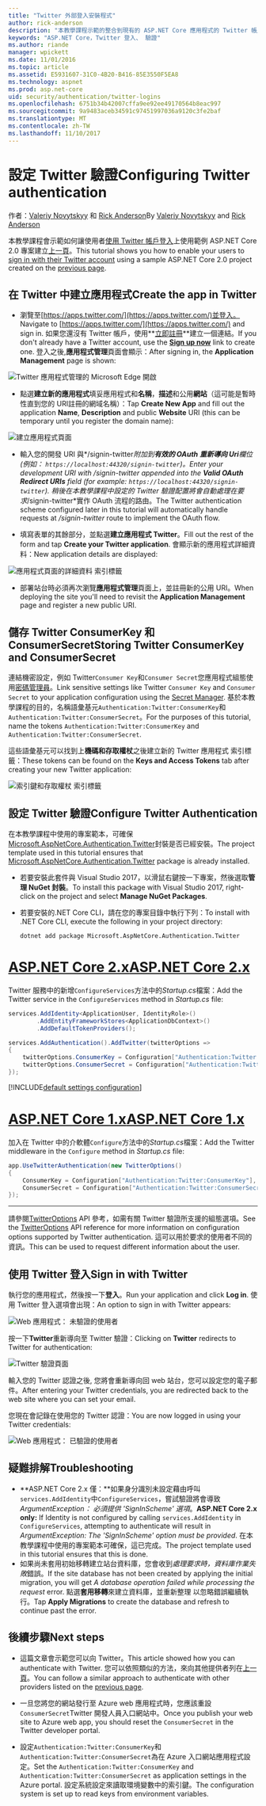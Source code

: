 ```yaml
---
title: "Twitter 外部登入安裝程式"
author: rick-anderson
description: "本教學課程示範的整合到現有的 ASP.NET Core 應用程式的 Twitter 帳戶使用者驗證。"
keywords: "ASP.NET Core，Twitter 登入、 驗證"
ms.author: riande
manager: wpickett
ms.date: 11/01/2016
ms.topic: article
ms.assetid: E5931607-31C0-4B20-B416-85E3550F5EA8
ms.technology: aspnet
ms.prod: asp.net-core
uid: security/authentication/twitter-logins
ms.openlocfilehash: 6751b34b42007cffa9ee92ee49170564b8eac997
ms.sourcegitcommit: 9a9483aceb34591c97451997036a9120c3fe2baf
ms.translationtype: MT
ms.contentlocale: zh-TW
ms.lasthandoff: 11/10/2017
---
```

# <a name="configuring-twitter-authentication"></a><span data-ttu-id="a9e41-104">設定 Twitter 驗證</span><span class="sxs-lookup"><span data-stu-id="a9e41-104">Configuring Twitter authentication</span></span>

<span data-ttu-id="a9e41-105">作者：[Valeriy Novytskyy](https://github.com/01binary) 和 [Rick Anderson](https://twitter.com/RickAndMSFT)</span><span class="sxs-lookup"><span data-stu-id="a9e41-105">By [Valeriy Novytskyy](https://github.com/01binary) and [Rick Anderson](https://twitter.com/RickAndMSFT)</span></span>

<span data-ttu-id="a9e41-106">本教學課程會示範如何讓使用者[使用 Twitter 帳戶登入](https://dev.twitter.com/web/sign-in/desktop-browser)上使用範例 ASP.NET Core 2.0 專案建立[上一頁](index.md)。</span><span class="sxs-lookup"><span data-stu-id="a9e41-106">This tutorial shows you how to enable your users to [sign in with their Twitter account](https://dev.twitter.com/web/sign-in/desktop-browser) using a sample ASP.NET Core 2.0 project created on the [previous page](index.md).</span></span>

## <a name="create-the-app-in-twitter"></a><span data-ttu-id="a9e41-107">在 Twitter 中建立應用程式</span><span class="sxs-lookup"><span data-stu-id="a9e41-107">Create the app in Twitter</span></span>

* <span data-ttu-id="a9e41-108">瀏覽至[https://apps.twitter.com/](https://apps.twitter.com/)並登入。</span><span class="sxs-lookup"><span data-stu-id="a9e41-108">Navigate to [https://apps.twitter.com/](https://apps.twitter.com/) and sign in.</span></span> <span data-ttu-id="a9e41-109">如果您還沒有 Twitter 帳戶，使用**[立即註冊](https://twitter.com/signup)**建立一個連結。</span><span class="sxs-lookup"><span data-stu-id="a9e41-109">If you don't already have a Twitter account, use the **[Sign up now](https://twitter.com/signup)** link to create one.</span></span> <span data-ttu-id="a9e41-110">登入之後,**應用程式管理**頁面會顯示：</span><span class="sxs-lookup"><span data-stu-id="a9e41-110">After signing in, the **Application Management** page is shown:</span></span>

![Twitter 應用程式管理的 Microsoft Edge 開啟](index/_static/TwitterAppManage.png)

* <span data-ttu-id="a9e41-112">點選**建立新的應用程式**填妥應用程式和**名稱**，**描述**和公用**網站**（這可能是暫時性直到您的 URI註冊的網域名稱）：</span><span class="sxs-lookup"><span data-stu-id="a9e41-112">Tap **Create New App** and fill out the application **Name**, **Description** and public **Website** URI (this can be temporary until you register the domain name):</span></span>

![建立應用程式頁面](index/_static/TwitterCreate.png)

* <span data-ttu-id="a9e41-114">輸入您的開發 URI 與*/signin-twitter*附加到**有效的 OAuth 重新導向 Uri**欄位 (例如： `https://localhost:44320/signin-twitter`)。</span><span class="sxs-lookup"><span data-stu-id="a9e41-114">Enter your development URI with */signin-twitter* appended into the **Valid OAuth Redirect URIs** field (for example: `https://localhost:44320/signin-twitter`).</span></span> <span data-ttu-id="a9e41-115">稍後在本教學課程中設定的 Twitter 驗證配置將會自動處理在要求*/signin-twitter*實作 OAuth 流程的路由。</span><span class="sxs-lookup"><span data-stu-id="a9e41-115">The Twitter authentication scheme configured later in this tutorial will automatically handle requests at */signin-twitter* route to implement the OAuth flow.</span></span>

* <span data-ttu-id="a9e41-116">填寫表單的其餘部分，並點選**建立應用程式 Twitter**。</span><span class="sxs-lookup"><span data-stu-id="a9e41-116">Fill out the rest of the form and tap **Create your Twitter application**.</span></span> <span data-ttu-id="a9e41-117">會顯示新的應用程式詳細資料：</span><span class="sxs-lookup"><span data-stu-id="a9e41-117">New application details are displayed:</span></span>

![應用程式頁面的詳細資料 索引標籤](index/_static/TwitterAppDetails.png)

* <span data-ttu-id="a9e41-119">部署站台時必須再次瀏覽**應用程式管理**頁面上，並註冊新的公用 URI。</span><span class="sxs-lookup"><span data-stu-id="a9e41-119">When deploying the site you'll need to revisit the **Application Management** page and register a new public URI.</span></span>

## <a name="storing-twitter-consumerkey-and-consumersecret"></a><span data-ttu-id="a9e41-120">儲存 Twitter ConsumerKey 和 ConsumerSecret</span><span class="sxs-lookup"><span data-stu-id="a9e41-120">Storing Twitter ConsumerKey and ConsumerSecret</span></span>

<span data-ttu-id="a9e41-121">連結機密設定，例如 Twitter`Consumer Key`和`Consumer Secret`您應用程式組態使用[密碼管理員](../../app-secrets.md)。</span><span class="sxs-lookup"><span data-stu-id="a9e41-121">Link sensitive settings like Twitter `Consumer Key` and `Consumer Secret` to your application configuration using the [Secret Manager](../../app-secrets.md).</span></span> <span data-ttu-id="a9e41-122">基於本教學課程的目的，名稱語彙基元`Authentication:Twitter:ConsumerKey`和`Authentication:Twitter:ConsumerSecret`。</span><span class="sxs-lookup"><span data-stu-id="a9e41-122">For the purposes of this tutorial, name the tokens `Authentication:Twitter:ConsumerKey` and `Authentication:Twitter:ConsumerSecret`.</span></span>

<span data-ttu-id="a9e41-123">這些語彙基元可以找到上**機碼和存取權杖**之後建立新的 Twitter 應用程式 索引標籤：</span><span class="sxs-lookup"><span data-stu-id="a9e41-123">These tokens can be found on the **Keys and Access Tokens** tab after creating your new Twitter application:</span></span>

![索引鍵和存取權杖 索引標籤](index/_static/TwitterKeys.png)

## <a name="configure-twitter-authentication"></a><span data-ttu-id="a9e41-125">設定 Twitter 驗證</span><span class="sxs-lookup"><span data-stu-id="a9e41-125">Configure Twitter Authentication</span></span>

<span data-ttu-id="a9e41-126">在本教學課程中使用的專案範本，可確保[Microsoft.AspNetCore.Authentication.Twitter](https://www.nuget.org/packages/Microsoft.AspNetCore.Authentication.Twitter)封裝是否已經安裝。</span><span class="sxs-lookup"><span data-stu-id="a9e41-126">The project template used in this tutorial ensures that [Microsoft.AspNetCore.Authentication.Twitter](https://www.nuget.org/packages/Microsoft.AspNetCore.Authentication.Twitter) package is already installed.</span></span>

* <span data-ttu-id="a9e41-127">若要安裝此套件與 Visual Studio 2017，以滑鼠右鍵按一下專案，然後選取**管理 NuGet 封裝**。</span><span class="sxs-lookup"><span data-stu-id="a9e41-127">To install this package with Visual Studio 2017, right-click on the project and select **Manage NuGet Packages**.</span></span>
* <span data-ttu-id="a9e41-128">若要安裝的.NET Core CLI，請在您的專案目錄中執行下列：</span><span class="sxs-lookup"><span data-stu-id="a9e41-128">To install with .NET Core CLI, execute the following in your project directory:</span></span>

   `dotnet add package Microsoft.AspNetCore.Authentication.Twitter`

# <a name="aspnet-core-2xtabaspnetcore2x"></a>[<span data-ttu-id="a9e41-129">ASP.NET Core 2.x</span><span class="sxs-lookup"><span data-stu-id="a9e41-129">ASP.NET Core 2.x</span></span>](#tab/aspnetcore2x)

<span data-ttu-id="a9e41-130">Twitter 服務中的新增`ConfigureServices`方法中的*Startup.cs*檔案：</span><span class="sxs-lookup"><span data-stu-id="a9e41-130">Add the Twitter service in the `ConfigureServices` method in *Startup.cs* file:</span></span>

```csharp
services.AddIdentity<ApplicationUser, IdentityRole>()
        .AddEntityFrameworkStores<ApplicationDbContext>()
        .AddDefaultTokenProviders();

services.AddAuthentication().AddTwitter(twitterOptions =>
{
    twitterOptions.ConsumerKey = Configuration["Authentication:Twitter:ConsumerKey"];
    twitterOptions.ConsumerSecret = Configuration["Authentication:Twitter:ConsumerSecret"];
});
```

[!INCLUDE[default settings configuration](includes/default-settings.md)]

# <a name="aspnet-core-1xtabaspnetcore1x"></a>[<span data-ttu-id="a9e41-131">ASP.NET Core 1.x</span><span class="sxs-lookup"><span data-stu-id="a9e41-131">ASP.NET Core 1.x</span></span>](#tab/aspnetcore1x)

<span data-ttu-id="a9e41-132">加入在 Twitter 中的介軟體`Configure`方法中的*Startup.cs*檔案：</span><span class="sxs-lookup"><span data-stu-id="a9e41-132">Add the Twitter middleware in the `Configure` method in *Startup.cs* file:</span></span>

```csharp
app.UseTwitterAuthentication(new TwitterOptions()
{
    ConsumerKey = Configuration["Authentication:Twitter:ConsumerKey"],
    ConsumerSecret = Configuration["Authentication:Twitter:ConsumerSecret"]
});
```

---

<span data-ttu-id="a9e41-133">請參閱[TwitterOptions](https://docs.microsoft.com/aspnet/core/api/microsoft.aspnetcore.builder.twitteroptions) API 參考，如需有關 Twitter 驗證所支援的組態選項。</span><span class="sxs-lookup"><span data-stu-id="a9e41-133">See the [TwitterOptions](https://docs.microsoft.com/aspnet/core/api/microsoft.aspnetcore.builder.twitteroptions) API reference for more information on configuration options supported by Twitter authentication.</span></span> <span data-ttu-id="a9e41-134">這可以用於要求的使用者不同的資訊。</span><span class="sxs-lookup"><span data-stu-id="a9e41-134">This can be used to request different information about the user.</span></span>

## <a name="sign-in-with-twitter"></a><span data-ttu-id="a9e41-135">使用 Twitter 登入</span><span class="sxs-lookup"><span data-stu-id="a9e41-135">Sign in with Twitter</span></span>

<span data-ttu-id="a9e41-136">執行您的應用程式，然後按一下**登入**。</span><span class="sxs-lookup"><span data-stu-id="a9e41-136">Run your application and click **Log in**.</span></span> <span data-ttu-id="a9e41-137">使用 Twitter 登入選項會出現：</span><span class="sxs-lookup"><span data-stu-id="a9e41-137">An option to sign in with Twitter appears:</span></span>

![Web 應用程式： 未驗證的使用者](index/_static/DoneTwitter.png)

<span data-ttu-id="a9e41-139">按一下**Twitter**重新導向至 Twitter 驗證：</span><span class="sxs-lookup"><span data-stu-id="a9e41-139">Clicking on **Twitter** redirects to Twitter for authentication:</span></span>

![Twitter 驗證頁面](index/_static/TwitterLogin.png)

<span data-ttu-id="a9e41-141">輸入您的 Twitter 認證之後, 您將會重新導向回 web 站台，您可以設定您的電子郵件。</span><span class="sxs-lookup"><span data-stu-id="a9e41-141">After entering your Twitter credentials, you are redirected back to the web site where you can set your email.</span></span>

<span data-ttu-id="a9e41-142">您現在會記錄在使用您的 Twitter 認證：</span><span class="sxs-lookup"><span data-stu-id="a9e41-142">You are now logged in using your Twitter credentials:</span></span>

![Web 應用程式： 已驗證的使用者](index/_static/Done.png)

## <a name="troubleshooting"></a><span data-ttu-id="a9e41-144">疑難排解</span><span class="sxs-lookup"><span data-stu-id="a9e41-144">Troubleshooting</span></span>

* <span data-ttu-id="a9e41-145">**ASP.NET Core 2.x 僅：**如果身分識別未設定藉由呼叫`services.AddIdentity`中`ConfigureServices`，嘗試驗證將會導致*ArgumentException： 必須提供 'SignInScheme' 選項*。</span><span class="sxs-lookup"><span data-stu-id="a9e41-145">**ASP.NET Core 2.x only:** If Identity is not configured by calling `services.AddIdentity` in `ConfigureServices`, attempting to authenticate will result in *ArgumentException: The 'SignInScheme' option must be provided*.</span></span> <span data-ttu-id="a9e41-146">在本教學課程中使用的專案範本可確保，這已完成。</span><span class="sxs-lookup"><span data-stu-id="a9e41-146">The project template used in this tutorial ensures that this is done.</span></span>
* <span data-ttu-id="a9e41-147">如果尚未套用初始移轉建立站台資料庫，您會收到*處理要求時，資料庫作業失敗*錯誤。</span><span class="sxs-lookup"><span data-stu-id="a9e41-147">If the site database has not been created by applying the initial migration, you will get *A database operation failed while processing the request* error.</span></span> <span data-ttu-id="a9e41-148">點選**套用移轉**來建立資料庫，並重新整理 以忽略錯誤繼續執行。</span><span class="sxs-lookup"><span data-stu-id="a9e41-148">Tap **Apply Migrations** to create the database and refresh to continue past the error.</span></span>

## <a name="next-steps"></a><span data-ttu-id="a9e41-149">後續步驟</span><span class="sxs-lookup"><span data-stu-id="a9e41-149">Next steps</span></span>

* <span data-ttu-id="a9e41-150">這篇文章會示範您可以向 Twitter。</span><span class="sxs-lookup"><span data-stu-id="a9e41-150">This article showed how you can authenticate with Twitter.</span></span> <span data-ttu-id="a9e41-151">您可以依照類似的方法，來向其他提供者列在[上一頁](index.md)。</span><span class="sxs-lookup"><span data-stu-id="a9e41-151">You can follow a similar approach to authenticate with other providers listed on the [previous page](index.md).</span></span>

* <span data-ttu-id="a9e41-152">一旦您將您的網站發行至 Azure web 應用程式時，您應該重設`ConsumerSecret`Twitter 開發人員入口網站中。</span><span class="sxs-lookup"><span data-stu-id="a9e41-152">Once you publish your web site to Azure web app, you should reset the `ConsumerSecret` in the Twitter developer portal.</span></span>

* <span data-ttu-id="a9e41-153">設定`Authentication:Twitter:ConsumerKey`和`Authentication:Twitter:ConsumerSecret`為在 Azure 入口網站應用程式設定。</span><span class="sxs-lookup"><span data-stu-id="a9e41-153">Set the `Authentication:Twitter:ConsumerKey` and `Authentication:Twitter:ConsumerSecret` as application settings in the Azure portal.</span></span> <span data-ttu-id="a9e41-154">設定系統設定來讀取環境變數中的索引鍵。</span><span class="sxs-lookup"><span data-stu-id="a9e41-154">The configuration system is set up to read keys from environment variables.</span></span>

